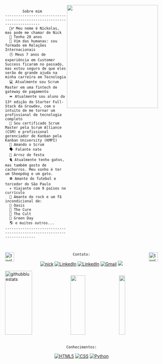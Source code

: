 <img align="right" src="https://i.ibb.co/SNnLtVK/octocat-1673226204150.png" width="300" height="339"/>

<div>

```JS
        Sobre mim
------------------------------------------------------------------------
  👱‍♂️ Meu nome é Nickolas, mas pode me chamar de Nick
  👶 Tenho 28 anos
  📖 Vim das humanas: sou formado em Relações Internacionais
  🕖 Meus 7 anos de experiência em Customer Success ficaram no passado, mas estou seguro de que eles serão de grande ajuda na minha carreira em Tecnologia
  💻 Atualmente sou Scrum Master em uma fintech de gateway de pagamento
  ⏩ Atualmente sou aluno da 13º edição do Starter Full-Stack da Growdev, com o intuito de me tornar um profissional de tecnologia completo
  🏅 Sou certificado Scrum Master pela Scrum Alliance (CSM) e profissional gerenciador de Kanban pela Kanban University (KMPI)
  💞 Amando o Scrum
  🗣 Falante nato
  🎉 Arroz de festa
  🐈 Atualmente tenho gatos, mas também gosto de cachorros. Meu sonho é ter um Sheepdog e um gato.
  ⚽ Amante do futebol e torcedor do São Paulo
  ✈ Viajante com 9 países no currículo
  🎸 Amante do rock e um fã incondicional de:
  🎵 Oasis
  🎵 The Cure
  🎵 The Cult
  🎵 Green Day
  🌎 e muitos outros...
----------------------------------------------------------------------
 
```
 
</div>

##
<img width="30" alt="tools" align="left" src="https://camo.githubusercontent.com/beb64ff21c883e318e4f5db5231c2ba4175705bea1c9249e82a41ab375db4f75/68747470733a2f2f6d65646961322e67697068792e636f6d2f6d656469612f51737347456d706b79454f684243623765312f67697068792e6769663f6369643d656366303565343761306e336769316266716e74716d6f62386739616964316f796a327772336473336d67373030626c267269643d67697068792e676966" />
<img width="30" alt="tools" align="right" src="https://camo.githubusercontent.com/beb64ff21c883e318e4f5db5231c2ba4175705bea1c9249e82a41ab375db4f75/68747470733a2f2f6d65646961322e67697068792e636f6d2f6d656469612f51737347456d706b79454f684243623765312f67697068792e6769663f6369643d656366303565343761306e336769316266716e74716d6f62386739616964316f796a327772336473336d67373030626c267269643d67697068792e676966" />

<div align="center"> 

```Contato:```

[![nick]( https://img.shields.io/github/followers/nickmoura?label=follow&style=social)]([LINK-DO-SEU-GITHUB](https://github.com/nickmoura/NickMoura)) <a href="https://open.spotify.com/user/12177611595"><img src="https://img.shields.io/badge/Nick-05122A.svg?style=plastic&logo=spotify&logoColor=green" alt="LinkedIn"/></a> <a href="https://www.linkedin.com/in/nickmoura/"><img src="https://img.shields.io/badge/Nick-05122A.svg?style=plastic&logo=linkedin&logoColor=blue" alt="LinkedIn"/></a> </a> <a href="mailto:nickmoura26@gmail.com"><img img src="https://img.shields.io/badge/Nick-05122A.svg?style=plastic&logo=gmail&logoColor=red" alt="Gmail"/></a>
<a href="http://discordapp.com/users/NickMoura#1723"><img src="https://img.shields.io/badge/Nick-05122A.svg?style=plastic&logo=discord&logoColor=blue" /></a>

</div>



<div align="left">  
<img width="42%" height="210px" src="https://github-readme-stats.vercel.app/api?username=nickmoura&show_icons=true&count_private=true&hide_border=true&title_color=DB7093&icon_color=C71585&text_color=DB7093&bg_color=0d1117" alt="githubbluestats" /> 
 
<img width="31%" height="195px" src="https://github-readme-stats.vercel.app/api/top-langs/?username=nickmoura&layout=compact&hide_border=true&title_color=DB7093&text_color=DB7093&bg_color=0d1117" />
 
<img width="20%" height="195px" src="https://raw.githubusercontent.com/nickmoura/nickmoura/main/JTHf.gif" width="100%"/>
 
</div>

<br>

<div align="center">
 
 ```Conhecimentos:```

[![HTML5](https://img.shields.io/badge/-HTML-05122A?style=flat&logo=HTML5)](https://html.com/)
[![CSS](https://img.shields.io/badge/-CSS-05122A?style=flat&logo=CSS3&logoColor=1572B6)](https://css-tricks.com/)
[![Python](https://img.shields.io/badge/python-3670A0?style=for-the-badge&logo=python&logoColor=ffdd54)](https://www.python.org/)

</div>
